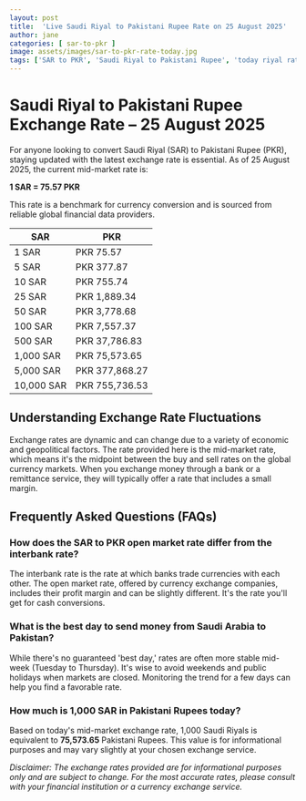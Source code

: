 ```yaml
---
layout: post
title:  'Live Saudi Riyal to Pakistani Rupee Rate on 25 August 2025'
author: jane
categories: [ sar-to-pkr ]
image: assets/images/sar-to-pkr-rate-today.jpg
tags: ['SAR to PKR', 'Saudi Riyal to Pakistani Rupee', 'today riyal rate in pakistan', 'saudi riyal rate', 'open market riyal rate']
---
```


# Saudi Riyal to Pakistani Rupee Exchange Rate – 25 August 2025

For anyone looking to convert Saudi Riyal (SAR) to Pakistani Rupee (PKR), staying updated with the latest exchange rate is essential. As of 25 August 2025, the current mid-market rate is:

**1 SAR = 75.57 PKR**

This rate is a benchmark for currency conversion and is sourced from reliable global financial data providers.

| SAR | PKR |
| --- | --- |
| 1 SAR | PKR 75.57 |
| 5 SAR | PKR 377.87 |
| 10 SAR | PKR 755.74 |
| 25 SAR | PKR 1,889.34 |
| 50 SAR | PKR 3,778.68 |
| 100 SAR | PKR 7,557.37 |
| 500 SAR | PKR 37,786.83 |
| 1,000 SAR | PKR 75,573.65 |
| 5,000 SAR | PKR 377,868.27 |
| 10,000 SAR | PKR 755,736.53 |


## Understanding Exchange Rate Fluctuations

Exchange rates are dynamic and can change due to a variety of economic and geopolitical factors. The rate provided here is the mid-market rate, which means it's the midpoint between the buy and sell rates on the global currency markets. When you exchange money through a bank or a remittance service, they will typically offer a rate that includes a small margin.

## Frequently Asked Questions (FAQs)

### How does the SAR to PKR open market rate differ from the interbank rate?

The interbank rate is the rate at which banks trade currencies with each other. The open market rate, offered by currency exchange companies, includes their profit margin and can be slightly different. It's the rate you'll get for cash conversions.

### What is the best day to send money from Saudi Arabia to Pakistan?

While there's no guaranteed 'best day,' rates are often more stable mid-week (Tuesday to Thursday). It's wise to avoid weekends and public holidays when markets are closed. Monitoring the trend for a few days can help you find a favorable rate.

### How much is 1,000 SAR in Pakistani Rupees today?

Based on today's mid-market exchange rate, 1,000 Saudi Riyals is equivalent to **75,573.65** Pakistani Rupees. This value is for informational purposes and may vary slightly at your chosen exchange service.



*Disclaimer: The exchange rates provided are for informational purposes only and are subject to change. For the most accurate rates, please consult with your financial institution or a currency exchange service.*
